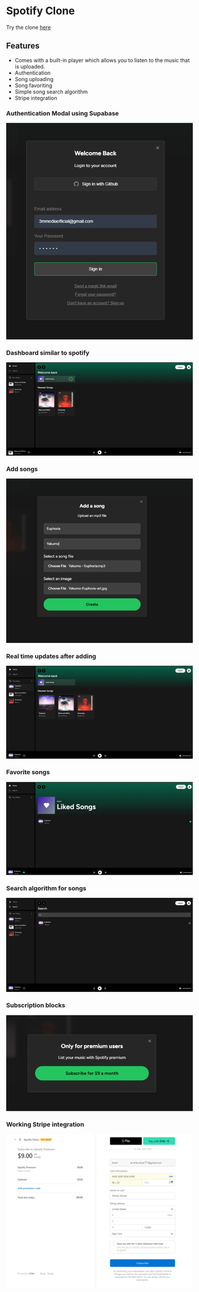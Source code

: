 # Spotify Clone

Try the clone [here](https://spotify-clone-mckaymower.vercel.app/)

## Features

- Comes with a built-in player which allows you to listen to the music that is uploaded.
- Authentication
- Song uploading
- Song favoriting
- Simple song search algorithm
- Stripe integration

### Authentication Modal using Supabase

![Auth Modal](/readme_images/LoginModal.PNG)

### Dashboard similar to spotify

![Dashboard](/readme_images/Dashboard.PNG)

### Add songs

![Upload](/readme_images/Uploading.PNG)

### Real time updates after adding

![Post-Upload Dashboard](/readme_images/DashboardAfterUpload.PNG)

### Favorite songs

![Favorites](/readme_images/LikedSongs.PNG)

### Search algorithm for songs

![Search](/readme_images/Search.PNG)

### Subscription blocks

![Subscription Blocks](/readme_images/SubscriptionBlockedFeature.PNG)

### Working Stripe integration

![Stripe](/readme_images/StripeIntegration.PNG)
